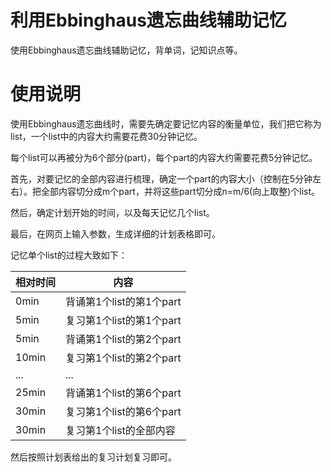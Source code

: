 # 利用Ebbinghaus遗忘曲线辅助记忆

使用Ebbinghaus遗忘曲线辅助记忆，背单词，记知识点等。

# 使用说明

使用Ebbinghaus遗忘曲线时，需要先确定要记忆内容的衡量单位，我们把它称为list，一个list中的内容大约需要花费30分钟记忆。

每个list可以再被分为6个部分(part)，每个part的内容大约需要花费5分钟记忆。

首先，对要记忆的全部内容进行梳理，确定一个part的内容大小（控制在5分钟左右）。把全部内容切分成m个part，并将这些part切分成n=m/6(向上取整)个list。

然后，确定计划开始的时间，以及每天记忆几个list。

最后，在网页上输入参数，生成详细的计划表格即可。

记忆单个list的过程大致如下：

相对时间|内容
--|--
0min|背诵第1个list的第1个part
5min|复习第1个list的第1个part
5min|背诵第1个list的第2个part
10min|复习第1个list的第2个part
...|...|...
25min|背诵第1个list的第6个part
30min|复习第1个list的第6个part
30min|复习第1个list的全部内容

然后按照计划表给出的复习计划复习即可。

